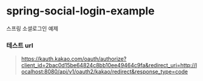 # spring-social-login-example

스프링 소셜로그인 예제

### 테스트 url

> https://kauth.kakao.com/oauth/authorize?client_id=2bac0d15be64824c8bb10ee49464c9fa&redirect_uri=http://localhost:8080/api/v1/oauth2/kakao/redirect&response_type=code